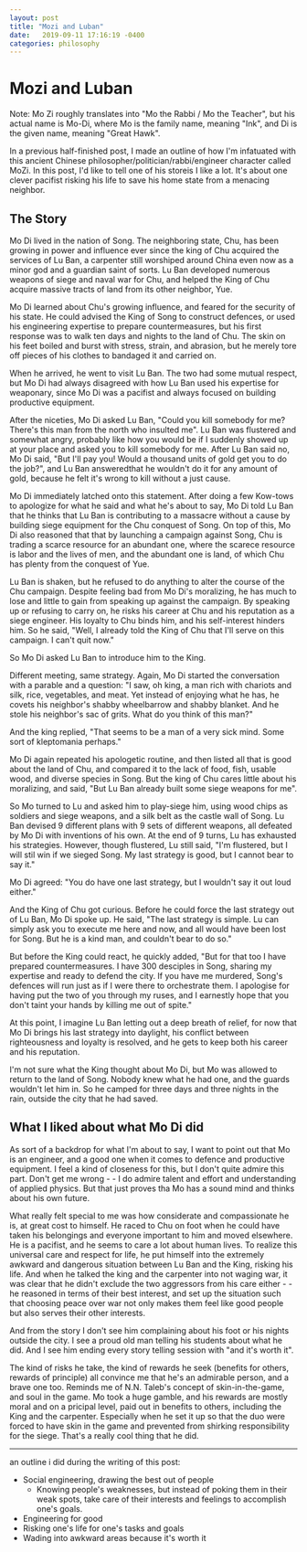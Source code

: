 ```yaml
---
layout: post
title: "Mozi and Luban"
date:   2019-09-11 17:16:19 -0400
categories: philosophy
---
```


# Mozi and Luban

Note: Mo Zi roughly translates into "Mo the Rabbi / Mo the Teacher", but his actual name is Mo-Di, where Mo is the family name, meaning "Ink", and Di is the given name, meaning "Great Hawk".

In a previous half-finished post, I made an outline of how I'm infatuated with this ancient Chinese philosopher/politician/rabbi/engineer character called MoZi. In this post, I'd like to tell one of his storeis I like a lot. It's about one clever pacifist risking his life to save his home state from a menacing neighbor.

## The Story

Mo Di lived in the nation of Song. The neighboring state, Chu, has been growing in power and influence ever since the king of Chu acquired the services of Lu Ban, a carpenter still worshiped around China even now as a minor god and a guardian saint of sorts. Lu Ban developed numerous weapons of siege and naval war for Chu, and helped the King of Chu acquire massive tracts of land from its other neighbor, Yue.

Mo Di learned about Chu's growing influence, and feared for the security of his state. He could advised the King of Song to construct defences, or used his engineering expertise to prepare countermeasures, but his first response was to walk ten days and nights to the land of Chu. The skin on his feet boiled and burst with stress, strain, and abrasion, but he merely tore off pieces of his clothes to bandaged it and carried on.

When he arrived, he went to visit Lu Ban. The two had some mutual respect, but Mo Di had always disagreed with how Lu Ban used his expertise for weaponary, since Mo Di was a pacifist and always focused on building productive equipment.

After the niceties, Mo Di asked Lu Ban, "Could you kill somebody for me? There's this man from the north who insulted me". Lu Ban was flustered and somewhat angry, probably like how you would be if I suddenly showed up at your place and asked you to kill somebody for me. After Lu Ban said no, Mo Di said, "But I'll pay you! Would a thousand units of gold get you to do the job?", and Lu Ban answeredthat he wouldn't do it for any amount of gold, because he felt it's wrong to kill without a just cause.

Mo Di immediately latched onto this statement. After doing a few Kow-tows to apologize for what he said and what he's about to say, Mo Di told Lu Ban that he thinks that Lu Ban is contributing to a massacre without a cause by building siege equipment for the Chu conquest of Song. On top of this, Mo Di also reasoned that that by launching a campaign against Song, Chu is trading a scarce resource for an abundant one, where the scarece resource is labor and the lives of men, and the abundant one is land, of which Chu has plenty from the conquest of Yue.

Lu Ban is shaken, but he refused to do anything to alter the course of the Chu campaign. Despite feeling bad from Mo Di's moralizing, he has much to lose and little to gain from speaking up against the campaign. By speaking up or refusing to carry on, he risks his career at Chu and his reputation as a siege engineer. His loyalty to Chu binds him, and his self-interest hinders him. So he said, "Well, I already told the King of Chu that I'll serve on this campaign. I can't quit now."

So Mo Di asked Lu Ban to introduce him to the King.

Different meeting, same strategy. Again, Mo Di started the conversation with a parable and a question: "I saw, oh king, a man rich with chariots and silk, rice, vegetables, and meat. Yet instead of enjoying what he has, he covets his neighbor's shabby wheelbarrow and shabby blanket. And he stole his neighbor's sac of grits. What do you think of this man?"

And the king replied, "That seems to be a man of a very sick mind. Some sort of kleptomania perhaps."

Mo Di again repeated his apologetic routine, and then listed all that is good about the land of Chu, and compared it to the lack of food, fish, usable wood, and diverse species in Song. But the king of Chu cares little about his moralizing, and said, "But Lu Ban already built some siege weapons for me".

So Mo turned to Lu and asked him to play-siege him, using wood chips as soldiers and siege weapons, and a silk belt as the castle wall of Song. Lu Ban devised 9 different plans with 9 sets of different weapons, all defeated by Mo Di with inventions of his own. At the end of 9 turns, Lu has exhausted his strategies. However, though flustered, Lu still said, "I'm flustered, but I will stil win if we sieged Song. My last strategy is good, but I cannot bear to say it."

Mo Di agreed: "You do have one last strategy, but I wouldn't say it out loud either."

And the King of Chu got curious. Before he could force the last strategy out of Lu Ban, Mo Di spoke up. He said, "The last strategy is simple. Lu can simply ask you to execute me here and now, and all would have been lost for Song. But he is a kind man, and couldn't bear to do so."

But before the King could react, he quickly added, "But for that too I have prepared countermeasures. I have 300 desciples in Song, sharing my expertise and ready to defend the city. If you have me murdered, Song's defences will run just as if I were there to orchestrate them. I apologise for having put the two of you through my ruses, and I earnestly hope that you don't taint your hands by killing me out of spite."

At this point, I imagine Lu Ban letting out a deep breath of relief, for now that Mo Di brings his last strategy into daylight, his conflict between righteousness and loyalty is resolved, and he gets to keep both his career and his reputation.

I'm not sure what the King thought about Mo Di, but Mo was allowed to return to the land of Song. Nobody knew what he had one, and the guards wouldn't let him in. So he camped for three days and three nights in the rain, outside the city that he had saved.

## What I liked about what Mo Di did

As sort of a backdrop for what I'm about to say, I want to point out that Mo is an engineer, and a good one when it comes to defence and productive equipment. I feel a kind of closeness for this, but I don't quite admire this part. Don't get me wrong - - I do admire talent and effort and understanding of applied physics. But that just proves tha Mo has a sound mind and thinks about his own future.

What really felt special to me was how considerate and compassionate he is, at great cost to himself. He raced to Chu on foot when he could have taken his belongings and everyone important to him and moved elsewhere. He is a pacifist, and he seems to care a lot about human lives. To realize this universal care and respect for life, he put himself into the extremely awkward and dangerous situation between Lu Ban and the King, risking his life. And when he talked the king and the carpenter into not waging war, it was clear that he didn't exclude the two aggressors from his care either - - he reasoned in terms of their best interest, and set up the situation such that choosing peace over war not only makes them feel like good people but also serves their other interests.

And from the story I don't see him complaining about his foot or his nights outside the city. I see a proud old man telling his students about what he did. And I see him ending every story telling session with "and it's worth it".

The kind of risks he take, the kind of rewards he seek (benefits for others, rewards of principle) all convince me that he's an admirable person, and a brave one too. Reminds me of N.N. Taleb's concept of skin-in-the-game, and soul in the game. Mo took a huge gamble, and his rewards are mostly moral and on a pricipal level, paid out in benefits to others, including the King and the carpenter. Especially when he set it up so that the duo were forced to have skin in the game and prevented from shirking responsibility for the siege. That's a really cool thing that he did.


----
an outline i did during the writing of this post:





- Social engineering, drawing the best out of people
    - Knowing people's weaknesses, but instead of poking them in their weak spots, take care of their interests and feelings to accomplish one's goals.
- Engineering for good
- Risking one's life for one's tasks and goals
- Wading into awkward areas because it's worth it
